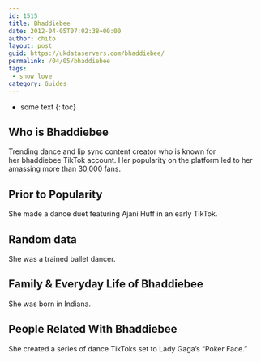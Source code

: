 ```yaml
---
id: 1515
title: Bhaddiebee
date: 2012-04-05T07:02:38+00:00
author: chito
layout: post
guid: https://ukdataservers.com/bhaddiebee/
permalink: /04/05/bhaddiebee
tags:
 - show love
category: Guides
---
```


* some text
{: toc}


## Who is  Bhaddiebee
                  
                  
                  
Trending dance and lip sync content creator who is known for her bhaddiebee TikTok account. Her popularity on the platform led to her amassing more than 30,000 fans.
                  
                
                
                
## Prior to Popularity 
                  
                  
                  
She made a dance duet featuring Ajani Huff in an early TikTok.
                  
                
                
                
## Random data 
                  
                  
                  
She was a trained ballet dancer.
                  
                
                
                
## Family & Everyday Life of Bhaddiebee
                  
                  
                  
She was born in Indiana. 
                  
                
                
                
## People Related With  Bhaddiebee
                  
                  
                  
She created a series of dance TikToks set to Lady Gaga&#8217;s &#8220;Poker Face.&#8221; 
                  
                
              
            
          
          
          
    
    
  
